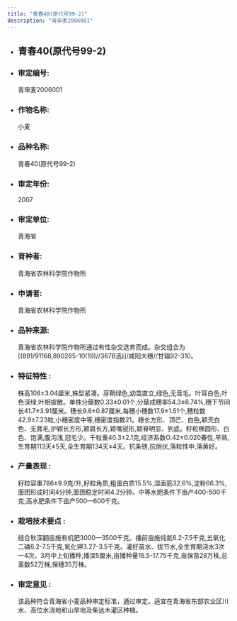 ```yaml
---
title: "青春40(原代号99-2)"
description: "青审麦2006001"
---
```

* ## 青春40(原代号99-2)
* ###  审定编号:  
   青审麦2006001

*  ### 作物名称:  
   小麦

*   ###  品种名称: 
    青春40(原代号99-2)

*   ### 审定年份: 
    2007

*   ### 审定单位:  
    青海省

*   ### 育种者:  
    青海省农林科学院作物所

*   ### 申请者:  
    青海省农林科学院作物所

*   ### 品种来源:  
    青海省农林科学院作物所通过有性杂交选育而成。杂交组合为[(891/91168,890265-10(19)//367B选)]/咸阳大穗//甘辐92-310。

*   ### 特征特性 : 
    株高108±3.04厘米,株型紧凑。芽鞘绿色,幼苗直立,绿色,无茸毛。叶耳白色,叶色深绿,叶相披散。单株分蘖数0.33±0.01个,分蘖成穗率54.3±6.74%,穗下节间长41.7±3.91厘米。穗长9.8±0.87厘米,每穗小穗数17.9±1.51个,穗粒数42.9±7.23粒,小穗密度中等,穗密度指数21。穗长方形、顶芒、白色,颖壳白色、无茸毛,护颖长方形,颖肩长方,颖嘴锐形,颖脊明显、到底。籽粒椭圆形、白色、饱满,腹沟浅,冠毛少。千粒重40.3±2.1克,经济系数O.42±0.020春性,早熟,生育期113天±5天,全生育期134天±4天。抗条锈,抗倒伏,落粒性中,落黄好。

*   ### 产量表现 : 
    籽粒容重786±9.9克/升,籽粒角质,粗蛋白质15.5%,湿面筋32.6%,淀粉66.3%,面团形成时间4分钟,面团稳定时间4.2分钟。中等水肥条件下亩产400-500千克;高水肥条件下亩产500—600千克。

*   ### 栽培技术要点 : 
    结合秋深翻亩施有机肥3000—3500千克。播前亩施纯氮6.2-7.5千克,五氧化二磷6.2-7.5千克,氧化钾3.27-3.5千克。灌好苗水、拔节水,全生育期浇水3次一4次。3月中上旬播种,播深5厘米,亩播种量16.5-17.75千克,亩保苗28万株,总茎数52万株,保穗35万株。

*   ### 审定意见 : 
    该品种符合青海省小麦品种审定标准，通过审定。适宜在青海省东部农业区川水、高位水浇地和山旱地及柴达木灌区种植。
